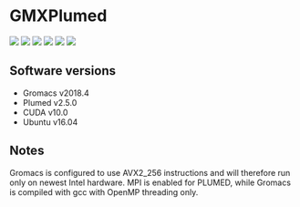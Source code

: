 # GMXPlumed
[![](https://images.microbadger.com/badges/version/nevensky/gmxplumed:latest-gpu.svg)](https://microbadger.com/images/nevensky/gmxplumed:latest-gpu) [![](https://img.shields.io/docker/pulls/nevensky/gmxplumed.svg)](https://hub.docker.com/r/nevensky/gmxplumed) ![](https://img.shields.io/microbadger/image-size/nevensky/gmxplumed/latest-gpu.svg) ![](https://img.shields.io/microbadger/layers/nevensky/gmxplumed/latest-gpu.svg) [![](https://img.shields.io/github/last-commit/nevensky/gmxplumed.svg)](https://github.com/Nevensky/gmxplumed/commits) [![](https://img.shields.io/github/issues-raw/nevensky/gmxplumed.svg)](https://github.com/Nevensky/gmxplumed/issues)

## Software versions
*  Gromacs v2018.4
*  Plumed v2.5.0
*  CUDA v10.0
*  Ubuntu v16.04

## Notes
Gromacs is configured to use AVX2_256 instructions and will therefore run only on newest Intel hardware. MPI is enabled for PLUMED, while Gromacs is compiled with gcc with OpenMP threading only.

